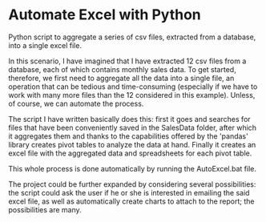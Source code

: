 # Automate Excel with Python
Python script to aggregate a series of csv files, extracted from a database, into a single excel file.

In this scenario, I have imagined that I have extracted 12 csv files from a database, each of which contains monthly sales data.
To get started, therefore, we first need to aggregate all the data into a single file, an operation that can be tedious and time-consuming (especially if we have to work with many more files than the 12 considered in this example). Unless, of course, we can automate the process.

The script I have written basically does this: first it goes and searches for files that have been conveniently saved in the SalesData folder, after which it aggregates them and thanks to the capabilities offered by the 'pandas' library creates pivot tables to analyze the data at hand. Finally it creates an excel file with the aggregated data and spreadsheets for each pivot table.

This whole process is done automatically by running the AutoExcel.bat file.

The project could be further expanded by considering several possibilities: the script could ask the user if he or she is interested in emailing the said excel file, as well as automatically create charts to attach to the report; the possibilities are many.
